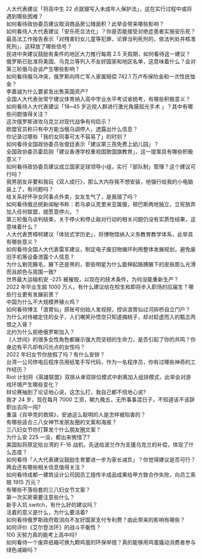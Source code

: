 人大代表建议「将高中生 22 点就寝写入未成年人保护法」，这在实行过程中或将遇到哪些困难？  
如何看待政协委员建议取消商品房公摊面积？此举会带来哪些影响？  
如何看待人大代表建议「安乐死合法化」？你是否能接受对绝症患者实施安乐死？  
最高法工作报告表示「对残害妇女儿童等犯罪，论罪当判死刑的，依法判处并核准死刑」，这释放了哪些信号？  
民进中央建议鼓励有条件的地区大力推行每周 2.5 天假期，如何看待这一建议？  
俄罗斯已批准将美国、乌克兰等列入不友好国家和地区名单，这意味着什么？会对第三轮俄乌会谈产生哪些影响？  
如何看待俄乌冲突，俄罗斯向阵亡军人家属赔偿 742.1 万卢布保险金和一次性抚恤金？  
李嘉诚为什么要紧急出售英国资产?  
全国人大代表张常宁建议体育纳入高中学业水平考试省统考，有哪些积极意义？  
如何看待人大代表建议「18~45 岁近视人群进行激光角膜屈光手术 」？其中有哪些问题值得关注？  
这次俄罗斯进攻乌克兰对现代战争有何启示？  
欧盟官员称只有中方能当俄乌调停人，透露出什么信息？  
你记录过哪些「我的女同事可太不容易了」的时刻？  
如何看待全国政协委员张俊廷表示「建议第三孩免费上幼儿园」？  
全国政协委员霍启刚「建议香港学校重视国歌国旗教育」，这一提案具有哪些积极意义？  
如何看待政协委员建议成立国家足球领导小组，实行「部队制」管理？这个建议可行吗？  
我男朋友非要和我玩《双人成行》，那么大内存我不想安装，他强行给我的小电脑装上了，有问题吗？  
给关系好怀孕女同事点外卖，女友生气了，是我错了吗？  
如何看待俄总统新闻秘书称：若乌承认克里米亚属俄，顿巴斯两地独立，立宪放弃加入任何联盟，就愿意停火。？  
第三轮俄乌谈判结束，关于停火和停止敌对行动的相关问题仍没有实质性结果，这意味着什么？  
人大代表贾樟柯建议「体验式学历史」，将博物馆纳入义务教育教学体系，此举具有哪些意义？  
如何看待全国人大代表雷军建议，制定电子废旧物循环利用整体发展规划，避免废旧手机等设备泄露个人信息？  
为什么剔完腋毛，腋下还是黑的，那些明星为什么能伸起胳膊腋下的皮肤那么光滑而且颜色与周围一致?  
世界最大运输机安 -225 被摧毁，以现在的技术条件，为何没能重新生产？  
2022 年毕业生超 1000 万人，有什么建议给在校生和即将步入职场的应届生？哪些行业更有发展前景？  
中国为什么不大规模养殖火鸡？  
如何看待博主「浪胃仙」原账号创始人发视频，控诉浪胃仙过河拆桥自立门户？  
为什么对待被定住的女子，人们嘲笑孙悟空只知道摘桃子，却对趁虚而入的甄志丙恨之入骨？  
北约为什么拒绝俄罗斯加入？  
《人世间》的很多女性角色都展示强大而坚韧的生命力，是否引起了你的共鸣？你身边有平凡却有闪光点的女性吗？  
2022 年妇女节你放假了吗？有什么安排？  
台湾一公司停电后程序员用纸笔手写代码，作为一名程序员，你有过哪些神奇的工作经历？  
Riot 计划将《英雄联盟》双排从单双排位模式中剥离加入组排模式，此举会对游戏环境产生哪些变化？  
辩论赛抽到了论证地心说，这怎么打，我自己都不信地心说?  
我才 24 岁，现在每月 7000 工资，朝九晚五，无所事事混日子，不知道该不该辞职出去闯一闯?  
重温《肖申克的救赎》，安迪这么聪明的人是怎样被陷害的？  
有哪些适合三八女神节发朋友圈的文案和海报？  
三八妇女节你打算发个什么朋友圈文案？  
为什么安 225 一没，都出来惋惜了?  
美国拟将原定给台湾的 F-16 战机，先送给波兰作为支援乌克兰的补偿，体现了什么态度？  
如何看待「人大代表建议鼓励生育要进一步为家长减负」？你觉得建议是否可行？两会还有哪些相关信息值得关注？  
如何看待成都一建筑设计公司因员工擅传半成品成果给甲方致合作失败，向员工索赔 1915 万元？  
有哪些不落俗套的三八妇女节文案？  
第一次买房需要注意些什么？  
新手入坑 switch，有什么好的建议吗？  
活着的意义是什么，为什么要活着?  
如何看待俄罗斯政府取消向不友好国家支付专利费？由此带来的影响有哪些？  
如何评价《艾尔登法环》的战斗平衡性？  
100 天努力真的能考上高中吗?  
如何看待一个废弃纸箱可换九颗鸡蛋的环保举措？真的能够用鸡蛋撬动消费者参与绿色减碳吗？  
